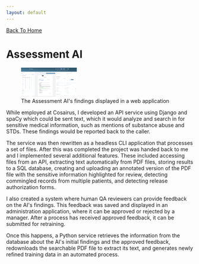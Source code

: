 ```yaml
---
layout: default
---
```


[Back To Home](index.md)

# Assessment AI

<figure>
	<a href="/assets/images/assessment0.png" target="blank">
		<img height="78" width="150" src="/assets/images/assessment0_thumb.png" />
	</a>
	<figcaption>The Assessment AI's findings displayed in a web application</figcaption>
</figure>

While employed at Cosairus, I developed an API service using Django and spaCy which could be sent
text, which it would analyze and search in for sensitive medical information, such as mentions of
substance abuse and STDs. These findings would be reported back to the caller.

The service was then rewritten as a headless CLI application that processes a set of files. After
this was completed the project was handed back to me and I implemented several additional features.
These included accessing files from an API, extracting text automatically from PDF files, storing
results to a SQL database, creating and uploading an annotated version of the PDF file with the
sensitive information highlighted for review, detecting commingled records from multiple patients,
and detecting release authorization forms.

I also created a system where human QA reviewers can provide feedback on the AI's findings. This
feedback was saved and displayed in an administration application, where it can be approved or
rejected by a manager. After a process has received approved feedback, it can be submitted for
retraining.

Once this happens, a Python service retrieves the information from the database about the
AI's initial findings and the approved feedback, redownloads the searchable PDF file to extract its
text, and generates newly refined training data in an automated process.

<!--<ul class="gallery">
	<li>
		<a href="/assets/images/assesment1.png" target="blank">
			<img src="/assets/images/assesment1_thumb.png" height="87" width="150" />
			<span>Completed processes with reviewer feedback</span>
		</a>
	</li>
	<li>
		<a href="/assets/images/assesment2.png" target="blank">
			<img src="/assets/images/assesment2_thumb.png" height="87" width="150" />
			<span>Manager approving or rejecting feedback, with the assessed document visible</span>
		</a>
	</li>
</ul>-->
